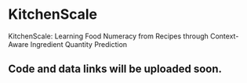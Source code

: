# KitchenScale
KitchenScale: Learning Food Numeracy from Recipes through Context-Aware Ingredient Quantity Prediction


## Code and data links will be uploaded soon.
